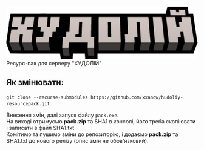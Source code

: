 ![Лого](https://github.com/xxanqw/hudoliy-resourcepack/blob/3e22022f440fbe8a61ce429501d7602c1b17a333/src/logo.png)
Ресурс-пак для серверу "ХУДОЛІЙ"


## Як змінювати:
```git clone --recurse-submodules https://github.com/xxanqw/hudoliy-resourcepack.git```

Внесення змін, далі запуск файлу `pack.exe`.  
На виході отримуємо **pack.zip** та SHA1 в консолі, його треба скопіювати і записати в файл SHA1.txt  
Комітимо та пушимо зміни до репозиторію, і додаємо **pack.zip** та SHA1.txt до нового релізу (опис змін не обов'язковий).
